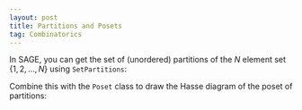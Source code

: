 ```yaml
---
layout: post
title: Partitions and Posets
tag: Combinatorics
---
```


In SAGE, you can get the set of (unordered) partitions of the $N$ element set $\{1,2,\dots,N\}$ using `SetPartitions`:

<div class="sage">
  <script type="text/x-sage">
N = 3
P = SetPartitions(N)
P
  </script>
</div>

Combine this with the `Poset` class to draw the Hasse diagram of the poset of partitions:

<div class="sage">
  <script type="text/x-sage">
def Partition_Poset(X):  return Poset((SetPartitions(X),lambda q,p: q in p.refinements()))
Po = Partition_Poset(4)
Po.plot(element_labels = {x:p_label(x) for x in Po},vertex_size=500,vertex_shape=None)
  </script>
</div>

